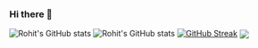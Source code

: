 ### Hi there 👋


![Rohit's GitHub stats](https://github-readme-stats.vercel.app/api?username=falconcode16&count_private=true)
![Rohit's GitHub stats](https://github-readme-stats.vercel.app/api?username=falconcode16&show_icons=true&theme=radical)
[![GitHub Streak](https://github-readme-streak-stats.herokuapp.com/?user=falconcode16&show_icons=true&theme=radical)](https://git.io/streak-stats)
<img align="center" src="https://github-readme-stats.vercel.app/api/merko/?username=falconcode16&theme=tokyonight" />



<!--
**falconcode16/falconcode16** is a ✨ _special_ ✨ repository because its `README.md` (this file) appears on your GitHub profile.

Here are some ideas to get you started:

- 🔭 I’m currently working on ...
- 🌱 I’m currently learning ...
- 👯 I’m looking to collaborate on ...
- 🤔 I’m looking for help with ...
- 💬 Ask me about ...
- 📫 How to reach me: ...
- 😄 Pronouns: ...
- ⚡ Fun fact: ...
-->
